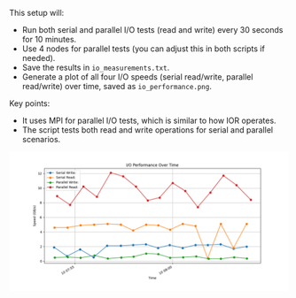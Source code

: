 This setup will:

- Run both serial and parallel I/O tests (read and write) every 30 seconds for 10 minutes.
- Use 4 nodes for parallel tests (you can adjust this in both scripts if needed).
- Save the results in `io_measurements.txt`.
- Generate a plot of all four I/O speeds (serial read/write, parallel read/write) over time, saved as `io_performance.png`.

Key points:

- It uses MPI for parallel I/O tests, which is similar to how IOR operates.
- The script tests both read and write operations for serial and parallel scenarios.

![image](./images/io_performance.png)
